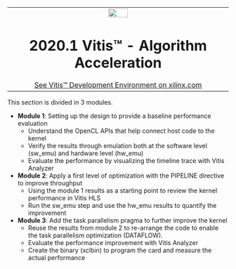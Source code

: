 <table width="100%">
 <tr width="100%">
    <td align="center"><img src="https://www.xilinx.com/content/dam/xilinx/imgs/press/media-kits/corporate/xilinx-logo.png" width="30%"/><h1>2020.1 Vitis™ - Algorithm Acceleration</h1>
    <a href="https://www.xilinx.com/products/design-tools/vitis.html">See Vitis™ Development Environment on xilinx.com</a>
    </td>
 </tr>
</table>

This section is divided in 3 modules.
* **Module 1**: Setting up the design to provide a baseline performance evaluation
  + Understand the OpenCL APIs that help connect host code to the kernel
  + Verify the results through emulation both at the software level (sw_emu) and hardware level (hw_emu)
  + Evaluate the performance by visualizing the timeline trace with Vitis Analyzer
* **Module 2**: Apply a first level of optimization with the PIPELINE directive to improve throughput
  + Using the module 1 results as a starting point to review the kernel performance in Vitis HLS
  + Run the sw_emu step and use the hw_emu results to quantify the improvement 
* **Module 3**: Add the task parallelism pragma to further improve the kernel
  + Reuse the results from module 2 to re-arrange the code to enable the task parallelism optimization (DATAFLOW).
  + Evaluate the performance improvement with Vitis Analyzer
  + Create the binary (xclbin) to program the card and measure the actual performance
